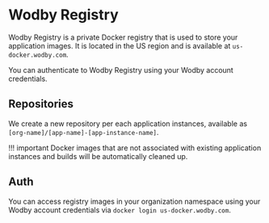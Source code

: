 # Wodby Registry

Wodby Registry is a private Docker registry that is used to store your application images. It is located in the US region and is available at `us-docker.wodby.com`.

You can authenticate to Wodby Registry using your Wodby account credentials.

## Repositories

We create a new repository per each application instances, available as `[org-name]/[app-name]-[app-instance-name]`.

!!! important
    Docker images that are not associated with existing application instances and builds will be automatically cleaned up.

## Auth

You can access registry images in your organization namespace using your Wodby account credentials via `docker login us-docker.wodby.com`. 
